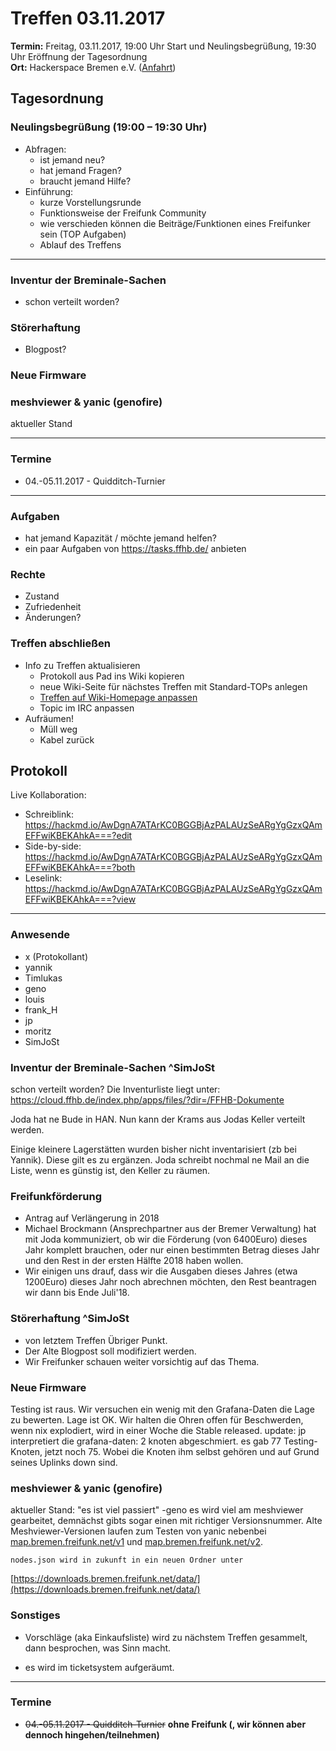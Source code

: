 # Treffen 03.11.2017

**Termin:** Freitag, 03.11.2017, 19:00 Uhr Start und Neulingsbegrüßung, 19:30 Uhr Eröffnung der Tagesordnung  
**Ort:** Hackerspace Bremen e.V. ([Anfahrt](https://www.hackerspace-bremen.de/anfahrt/))

## Tagesordnung
### Neulingsbegrüßung (19:00 – 19:30 Uhr)
- Abfragen:
    - ist jemand neu?
    - hat jemand Fragen?
    - braucht jemand Hilfe?
- Einführung:
    - kurze Vorstellungsrunde
    - Funktionsweise der Freifunk Community
    - wie verschieden können die Beiträge/Funktionen eines Freifunker sein (TOP Aufgaben)
    - Ablauf des Treffens

---

### Inventur der Breminale-Sachen
- schon verteilt worden?

### Störerhaftung
- Blogpost?

### Neue Firmware

### meshviewer & yanic (genofire)

aktueller Stand

---

### Termine
- 04.-05.11.2017 - Quidditch-Turnier

---

### Aufgaben
- hat jemand Kapazität / möchte jemand helfen?
- ein paar Aufgaben von https://tasks.ffhb.de/ anbieten

### Rechte
- Zustand
- Zufriedenheit
- Änderungen?

### Treffen abschließen
- Info zu Treffen aktualisieren
  - Protokoll aus Pad ins Wiki kopieren
  - neue Wiki-Seite für nächstes Treffen mit Standard-TOPs anlegen
  - [Treffen auf Wiki-Homepage anpassen](Home)
  - Topic im IRC anpassen
- Aufräumen!
  - Müll weg
  - Kabel zurück


## Protokoll
Live Kollaboration:
- Schreiblink: https://hackmd.io/AwDgnA7ATArKC0BGGBjAzPALAUzSeARgYgGzxQAmEFFwiKBEKAhkA===?edit
- Side-by-side: https://hackmd.io/AwDgnA7ATArKC0BGGBjAzPALAUzSeARgYgGzxQAmEFFwiKBEKAhkA===?both
- Leselink: https://hackmd.io/AwDgnA7ATArKC0BGGBjAzPALAUzSeARgYgGzxQAmEFFwiKBEKAhkA===?view

---

### Anwesende
- x (Protokollant)
- yannik
- Timlukas
- geno
- louis
- frank_H
- jp
- moritz
- SimJoSt

### Inventur der Breminale-Sachen ^SimJoSt
schon verteilt worden? Die Inventurliste liegt unter: https://cloud.ffhb.de/index.php/apps/files/?dir=/FFHB-Dokumente

Joda hat ne Bude in HAN. Nun kann der Krams aus Jodas Keller verteilt werden.

Einige kleinere Lagerstätten wurden bisher nicht inventarisiert (zb bei Yannik). Diese gilt es zu ergänzen.
Joda schreibt nochmal ne Mail an die Liste, wenn es günstig ist, den Keller zu räumen.

### Freifunkförderung
- Antrag auf Verlängerung in 2018
- Michael Brockmann (Ansprechpartner aus der Bremer Verwaltung) hat mit Joda kommuniziert, ob wir die Förderung (von 6400Euro) dieses Jahr komplett brauchen, oder nur einen bestimmten Betrag dieses Jahr und den Rest in der ersten Hälfte 2018 haben wollen. 
- Wir einigen uns drauf, dass wir die Ausgaben dieses Jahres (etwa 1200Euro) dieses Jahr noch abrechnen möchten, den Rest beantragen wir dann bis Ende Juli'18.

### Störerhaftung ^SimJoSt
- von letztem Treffen Übriger Punkt.
- Der Alte Blogpost soll modifiziert werden.
- Wir Freifunker schauen weiter vorsichtig auf das Thema.

### Neue Firmware
Testing ist raus. Wir versuchen ein wenig mit den Grafana-Daten die Lage zu bewerten.
Lage ist OK. 
Wir halten die Ohren offen für Beschwerden, wenn nix explodiert, wird in einer Woche die Stable released.
update: jp interpretiert die grafana-daten: 2 knoten abgeschmiert. es gab 77 Testing-Knoten, jetzt noch 75. Wobei die Knoten ihm selbst gehören und auf Grund seines Uplinks down sind.

### meshviewer & yanic (genofire)
aktueller Stand: "es ist viel passiert" -geno
es wird viel am meshviewer gearbeitet, demnächst gibts sogar einen mit richtiger Versionsnummer.
Alte Meshviewer-Versionen laufen zum Testen von yanic nebenbei [map.bremen.freifunk.net/v1](https://map.bremen.freifunk.net/v1) und [map.bremen.freifunk.net/v2](https://map.bremen.freifunk.net/v2).
~~~
nodes.json wird in zukunft in ein neuen Ordner unter
~~~
[https://downloads.bremen.freifunk.net/data/](https://downloads.bremen.freifunk.net/data/) 


### Sonstiges
- Vorschläge (aka Einkaufsliste) wird zu nächstem Treffen gesammelt, dann besprochen, was Sinn macht.
* es wird im ticketsystem aufgeräumt.

---

### Termine
- ~~04.-05.11.2017 - Quidditch-Turnier~~ **ohne Freifunk (, wir können aber dennoch hingehen/teilnehmen)**
